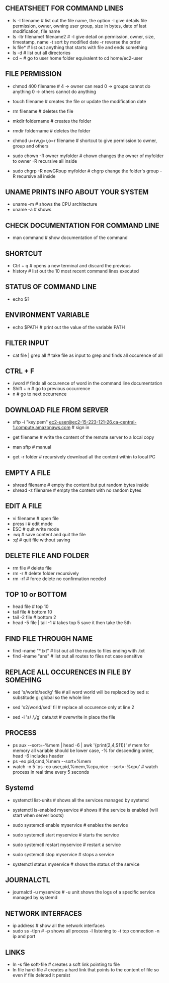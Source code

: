 ## CHEATSHEET FOR COMMAND LINES ##

- ls -l filename # list out the file name, the option -l give details file permission, owner, owning user group, size in bytes, date of last modification, file name
- ls -ltr filename1 filename2 # -l give detail on permission, owner, size, timestamp, name -t sort by modified date -r reverse the order
- ls file* # list out anything that starts with file and ends something
- ls -d # list out all directories
- cd ~ # go to user home folder equivalent to cd home/ec2-user

## FILE PERMISSION ##
- chmod 400 filename # 4 -> owner can read 0 -> groups cannot do anything 0 -> others cannot do anything
- touch filename # creates the file or update the modification date
- rm filename # deletes the file
- mkdir foldername # creates the folder
- rmdir foldername # deletes the folder
- chmod u=rw,g=r,o=r filename # shortcut to give permission to owner, group and others

- sudo chown -R owner myfolder # chown changes the owner of myfolder to owner -R recursive all inside
- sudo chgrp -R newGRoup myfolder # chgrp change the folder's group -R recursive all inside


## UNAME PRINTS INFO ABOUT YOUR SYSTEM ##
- uname -m # shows the CPU architecture
- uname -a # shows 

## CHECK DOCUMENTATION FOR COMMAND LINE ##
- man command # show documentation of the command

## SHORTCUT ##
- Ctrl + q # opens a new terminal and discard the previous
- history # list out the 10 most recent command lines executed

## STATUS OF COMMAND LINE ##
- echo $?

## ENVIRONMENT VARIABLE ##
- echo $PATH # print out the value of the variable PATH

## FILTER INPUT ##
- cat file | grep all # take file as input to grep and finds all occurence of all

## CTRL + F ##
- /word # finds all occurence of word in the command line documentation
- Shift + n # go to previous occurrence
- n # go to next occurrence 

## DOWNLOAD FILE FROM SERVER ##
- sftp -i "key.pem" ec2-user@ec2-15-223-121-26.ca-central-1.compute.amazonaws.com # sign in 
- get filename # write the content of the remote server to a local copy
- man sftp # manual

- get -r folder # recursively download all the content within to local PC

## EMPTY A FILE ##
- shread filename # empty the content but put random bytes inside
- shread -z filename # empty the content with no random bytes

## EDIT A FILE ##
- vi filename # open file
- press i # edit mode 
- ESC # quit write mode
- :wq # save content and quit the file
- :q! # quit file without saving


## DELETE FILE AND FOLDER
- rm file # delete file
- rm -r # delete folder recursively
- rm -rf # force delete no confirmation needed

## TOP 10 or BOTTOM
- head file # top 10
- tail file # bottom 10
- tail -2 file # bottom 2
- head -5 file | tail -1 # takes top 5 save it then take the 5th

## FIND FILE THROUGH NAME ##
- find -name "*.txt" # list out all the routes to files ending with .txt
- find -iname "ans" # list out all routes to files not case sensitive


## REPLACE ALL OCCURENCES IN FILE BY SOMEHING ##
- sed 's/world/sed/g' file # all word world will be replaced by sed s: substitude g: global so the whole line
- sed 's2/world/sed' fil # replace all occurence only at line 2

- sed -i 's/ /,/g' data.txt # overwrite in place the file

## PROCESS ##
- ps aux --sort=-%mem | head -6 | awk '{print($2,$4,$11)}' # mem for memory all variable should be lower case, -% for descending order, head -6 includes header
- ps -eo pid,cmd,%mem --sort=%mem
- watch -n 5 'ps -eo user,pid,%mem,%cpu,nice --sort=-%cpu' # watch process in real time every 5 seconds


## Systemd ##
- systemctl list-units # shows all the services managed by systemd
- systemctl is-enabled myservice # shows if the service is enabled (will start when server boots)
- sudo systemctl enable myservice # enables the service

- sudo systemctl start myservice # starts the service
- sudo systemctl restart myservice # restart a service
- sudo systemctl stop myservice # stops a service

- systemctl status myservice # shows the status of the service

## JOURNALCTL ##
- journalctl -u myservice # -u unit shows the logs of a specific service managed by systemd


## NETWORK INTERFACES ##
- ip address # show all the network interfaces
- sudo ss -tlpn # -p shows all process -l listening to -t tcp connection -n ip and port 

## LINKS ##
- ln -s file soft-file # creates a soft link pointing to file
- ln file hard-file # creates a hard link that points to the content of file so even if file deleted it persist



















